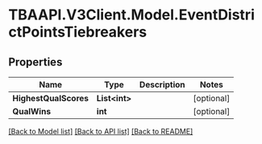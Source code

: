 # TBAAPI.V3Client.Model.EventDistrictPointsTiebreakers
## Properties

Name | Type | Description | Notes
------------ | ------------- | ------------- | -------------
**HighestQualScores** | **List&lt;int&gt;** |  | [optional] 
**QualWins** | **int** |  | [optional] 

[[Back to Model list]](../README.md#documentation-for-models) [[Back to API list]](../README.md#documentation-for-api-endpoints) [[Back to README]](../README.md)

